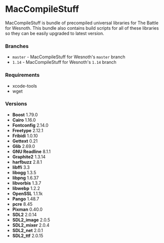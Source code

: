 # MacCompileStuff
MacCompileStuff is bundle of precompiled universal libraries for The Battle for Wesnoth. This bundle also contains build scripts for all of these libraries so they can be easily upgraded to latest version.

### Branches
* `master` - MacCompileStuff for Wesnoth's `master` branch
* `1.14` - MacCompileStuff for Wesnoth's `1.14` branch

### Requirements
* xcode-tools
* wget

### Versions
* **Boost** 1.79.0
* **Cairo** 1.16.0
* **Fontconfig** 2.14.0
* **Freetype** 2.12.1
* **Fribidi** 1.0.10
* **Gettext** 0.21
* **Glib** 2.69.0
* **GNU Readline** 8.1.1
* **Graphite2** 1.3.14
* **harfbuzz** 2.8.1
* **libffi** 3.3
* **libogg** 1.3.5
* **libpng** 1.6.37
* **libvorbis** 1.3.7
* **libwebp** 1.2.2
* **OpenSSL** 1.1.1k
* **Pango** 1.48.7
* **pcre** 8.45
* **Pixman** 0.40.0
* **SDL2** 2.0.14
* **SDL2_image** 2.0.5
* **SDL2_mixer** 2.0.4
* **SDL2_net** 2.0.1
* **SDL2_ttf** 2.0.15
